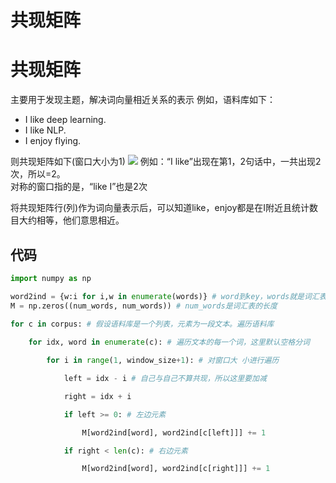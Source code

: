 # 共现矩阵



# 共现矩阵
主要用于发现主题，解决词向量相近关系的表示
例如，语料库如下：
- I like deep learning.
- I like NLP.
- I enjoy flying.

则共现矩阵如下(窗口大小为1)
![](https://cdn.jsdelivr.net/gh/vllbc/img4blog//image/Pasted%20image%2020220921131631.png)
例如：“I like”出现在第1，2句话中，一共出现2次，所以=2。   
对称的窗口指的是，“like I”也是2次

将共现矩阵行(列)作为词向量表示后，可以知道like，enjoy都是在I附近且统计数目大约相等，他们意思相近。

## 代码

```python
import numpy as np

word2ind = {w:i for i,w in enumerate(words)} # word到key，words就是词汇表
M = np.zeros((num_words, num_words)) # num_words是词汇表的长度

for c in corpus: # 假设语料库是一个列表，元素为一段文本。遍历语料库
 
	for idx, word in enumerate(c): # 遍历文本的每一个词，这里默认空格分词

		for i in range(1, window_size+1): # 对窗口大 小进行遍历

			left = idx - i # 自己与自己不算共现，所以这里要加减

			right = idx + i

			if left >= 0: # 左边元素

				M[word2ind[word], word2ind[c[left]]] += 1

			if right < len(c): # 右边元素

				M[word2ind[word], word2ind[c[right]]] += 1
```
